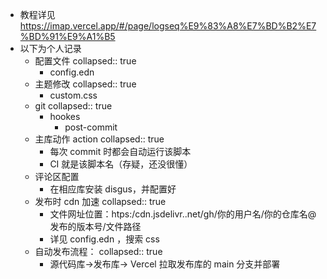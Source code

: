 - 教程详见 https://imap.vercel.app/#/page/logseq%E9%83%A8%E7%BD%B2%E7%BD%91%E9%A1%B5
- 以下为个人记录
	- 配置文件
	  collapsed:: true
		- config.edn
	- 主题修改
	  collapsed:: true
		- custom.css
	- git
	  collapsed:: true
		- hookes
			- post-commit
	- 主库动作 action
	  collapsed:: true
		- 每次 commit 时都会自动运行该脚本
		- CI 就是该脚本名（存疑，还没很懂）
	- 评论区配置
		- 在相应库安装 disgus，并配置好
	- 发布时 cdn 加速
	  collapsed:: true
		- 文件网址位置：htps:/cdn.jsdelivr..net/gh/你的用户名/你的仓库名@发布的版本号/文件路径
		- 详见 config.edn ，搜索 css
	- 自动发布流程：
	  collapsed:: true
		- 源代码库→发布库→ Vercel 拉取发布库的 main 分支并部署